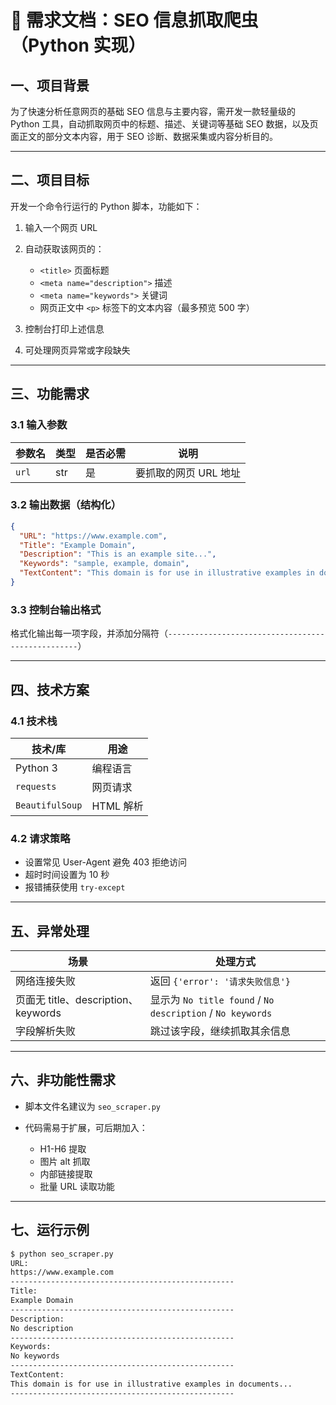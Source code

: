 # 📄 需求文档：SEO 信息抓取爬虫（Python 实现）

## 一、项目背景

为了快速分析任意网页的基础 SEO 信息与主要内容，需开发一款轻量级的 Python 工具，自动抓取网页中的标题、描述、关键词等基础 SEO 数据，以及页面正文的部分文本内容，用于 SEO 诊断、数据采集或内容分析目的。

---

## 二、项目目标

开发一个命令行运行的 Python 脚本，功能如下：

1. 输入一个网页 URL
2. 自动获取该网页的：

   * `<title>` 页面标题
   * `<meta name="description">` 描述
   * `<meta name="keywords">` 关键词
   * 网页正文中 `<p>` 标签下的文本内容（最多预览 500 字）
3. 控制台打印上述信息
4. 可处理网页异常或字段缺失

---

## 三、功能需求

### 3.1 输入参数

| 参数名   | 类型  | 是否必需 | 说明            |
| ----- | --- | ---- | ------------- |
| `url` | str | 是    | 要抓取的网页 URL 地址 |

### 3.2 输出数据（结构化）

```json
{
  "URL": "https://www.example.com",
  "Title": "Example Domain",
  "Description": "This is an example site...",
  "Keywords": "sample, example, domain",
  "TextContent": "This domain is for use in illustrative examples in documents..."
}
```

### 3.3 控制台输出格式

格式化输出每一项字段，并添加分隔符（`--------------------------------------------------`）

---

## 四、技术方案

### 4.1 技术栈

| 技术/库            | 用途      |
| --------------- | ------- |
| Python 3        | 编程语言    |
| `requests`      | 网页请求    |
| `BeautifulSoup` | HTML 解析 |

### 4.2 请求策略

* 设置常见 User-Agent 避免 403 拒绝访问
* 超时时间设置为 10 秒
* 报错捕获使用 `try-except`

---

## 五、异常处理

| 场景                             | 处理方式                                                    |
| ------------------------------ | ------------------------------------------------------- |
| 网络连接失败                         | 返回 `{'error': '请求失败信息'}`                                |
| 页面无 title、description、keywords | 显示为 `No title found` / `No description` / `No keywords` |
| 字段解析失败                         | 跳过该字段，继续抓取其余信息                                          |

---

## 六、非功能性需求

* 脚本文件名建议为 `seo_scraper.py`
* 代码需易于扩展，可后期加入：

  * H1-H6 提取
  * 图片 alt 抓取
  * 内部链接提取
  * 批量 URL 读取功能

---

## 七、运行示例

```bash
$ python seo_scraper.py
URL:
https://www.example.com
--------------------------------------------------
Title:
Example Domain
--------------------------------------------------
Description:
No description
--------------------------------------------------
Keywords:
No keywords
--------------------------------------------------
TextContent:
This domain is for use in illustrative examples in documents...
--------------------------------------------------
```

